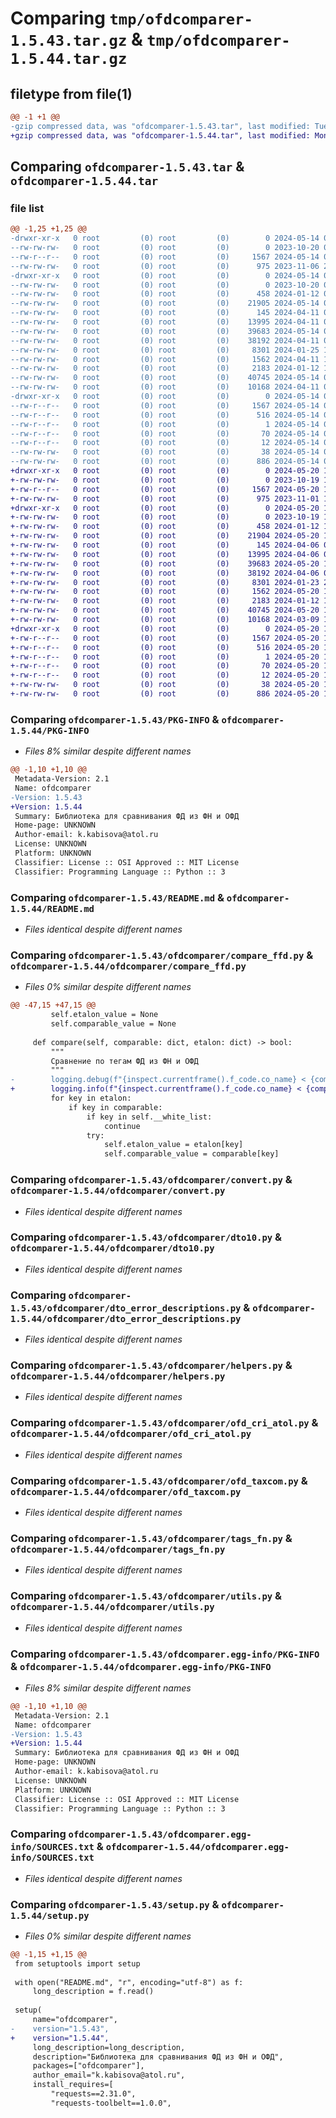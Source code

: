 # Comparing `tmp/ofdcomparer-1.5.43.tar.gz` & `tmp/ofdcomparer-1.5.44.tar.gz`

## filetype from file(1)

```diff
@@ -1 +1 @@
-gzip compressed data, was "ofdcomparer-1.5.43.tar", last modified: Tue May 14 05:55:24 2024, max compression
+gzip compressed data, was "ofdcomparer-1.5.44.tar", last modified: Mon May 20 14:41:46 2024, max compression
```

## Comparing `ofdcomparer-1.5.43.tar` & `ofdcomparer-1.5.44.tar`

### file list

```diff
@@ -1,25 +1,25 @@
-drwxr-xr-x   0 root         (0) root         (0)        0 2024-05-14 05:55:24.976123 ofdcomparer-1.5.43/
--rw-rw-rw-   0 root         (0) root         (0)        0 2023-10-20 08:16:51.000000 ofdcomparer-1.5.43/LICENSE
--rw-r--r--   0 root         (0) root         (0)     1567 2024-05-14 05:55:24.976123 ofdcomparer-1.5.43/PKG-INFO
--rw-rw-rw-   0 root         (0) root         (0)      975 2023-11-06 21:06:45.000000 ofdcomparer-1.5.43/README.md
-drwxr-xr-x   0 root         (0) root         (0)        0 2024-05-14 05:55:24.974123 ofdcomparer-1.5.43/ofdcomparer/
--rw-rw-rw-   0 root         (0) root         (0)        0 2023-10-20 08:16:51.000000 ofdcomparer-1.5.43/ofdcomparer/__init__.py
--rw-rw-rw-   0 root         (0) root         (0)      458 2024-01-12 07:39:03.000000 ofdcomparer-1.5.43/ofdcomparer/allure_helper.py
--rw-rw-rw-   0 root         (0) root         (0)    21905 2024-05-14 05:55:09.000000 ofdcomparer-1.5.43/ofdcomparer/compare_ffd.py
--rw-rw-rw-   0 root         (0) root         (0)      145 2024-04-11 05:15:32.000000 ofdcomparer-1.5.43/ofdcomparer/configs.py
--rw-rw-rw-   0 root         (0) root         (0)    13995 2024-04-11 05:15:32.000000 ofdcomparer-1.5.43/ofdcomparer/convert.py
--rw-rw-rw-   0 root         (0) root         (0)    39683 2024-05-14 05:55:09.000000 ofdcomparer-1.5.43/ofdcomparer/dto10.py
--rw-rw-rw-   0 root         (0) root         (0)    38192 2024-04-11 05:15:32.000000 ofdcomparer-1.5.43/ofdcomparer/dto_error_descriptions.py
--rw-rw-rw-   0 root         (0) root         (0)     8301 2024-01-25 10:39:56.000000 ofdcomparer-1.5.43/ofdcomparer/helpers.py
--rw-rw-rw-   0 root         (0) root         (0)     1562 2024-04-11 15:37:51.000000 ofdcomparer-1.5.43/ofdcomparer/ofd_cri_atol.py
--rw-rw-rw-   0 root         (0) root         (0)     2183 2024-01-12 14:13:15.000000 ofdcomparer-1.5.43/ofdcomparer/ofd_taxcom.py
--rw-rw-rw-   0 root         (0) root         (0)    40745 2024-05-14 05:55:09.000000 ofdcomparer-1.5.43/ofdcomparer/tags_fn.py
--rw-rw-rw-   0 root         (0) root         (0)    10168 2024-04-11 05:15:32.000000 ofdcomparer-1.5.43/ofdcomparer/utils.py
-drwxr-xr-x   0 root         (0) root         (0)        0 2024-05-14 05:55:24.976123 ofdcomparer-1.5.43/ofdcomparer.egg-info/
--rw-r--r--   0 root         (0) root         (0)     1567 2024-05-14 05:55:24.000000 ofdcomparer-1.5.43/ofdcomparer.egg-info/PKG-INFO
--rw-r--r--   0 root         (0) root         (0)      516 2024-05-14 05:55:24.000000 ofdcomparer-1.5.43/ofdcomparer.egg-info/SOURCES.txt
--rw-r--r--   0 root         (0) root         (0)        1 2024-05-14 05:55:24.000000 ofdcomparer-1.5.43/ofdcomparer.egg-info/dependency_links.txt
--rw-r--r--   0 root         (0) root         (0)       70 2024-05-14 05:55:24.000000 ofdcomparer-1.5.43/ofdcomparer.egg-info/requires.txt
--rw-r--r--   0 root         (0) root         (0)       12 2024-05-14 05:55:24.000000 ofdcomparer-1.5.43/ofdcomparer.egg-info/top_level.txt
--rw-rw-rw-   0 root         (0) root         (0)       38 2024-05-14 05:55:24.977123 ofdcomparer-1.5.43/setup.cfg
--rw-rw-rw-   0 root         (0) root         (0)      886 2024-05-14 05:55:09.000000 ofdcomparer-1.5.43/setup.py
+drwxr-xr-x   0 root         (0) root         (0)        0 2024-05-20 14:41:46.390858 ofdcomparer-1.5.44/
+-rw-rw-rw-   0 root         (0) root         (0)        0 2023-10-19 13:19:58.000000 ofdcomparer-1.5.44/LICENSE
+-rw-r--r--   0 root         (0) root         (0)     1567 2024-05-20 14:41:46.391858 ofdcomparer-1.5.44/PKG-INFO
+-rw-rw-rw-   0 root         (0) root         (0)      975 2023-11-01 17:56:55.000000 ofdcomparer-1.5.44/README.md
+drwxr-xr-x   0 root         (0) root         (0)        0 2024-05-20 14:41:46.389858 ofdcomparer-1.5.44/ofdcomparer/
+-rw-rw-rw-   0 root         (0) root         (0)        0 2023-10-19 13:19:58.000000 ofdcomparer-1.5.44/ofdcomparer/__init__.py
+-rw-rw-rw-   0 root         (0) root         (0)      458 2024-01-12 13:37:12.000000 ofdcomparer-1.5.44/ofdcomparer/allure_helper.py
+-rw-rw-rw-   0 root         (0) root         (0)    21904 2024-05-20 14:41:30.000000 ofdcomparer-1.5.44/ofdcomparer/compare_ffd.py
+-rw-rw-rw-   0 root         (0) root         (0)      145 2024-04-06 09:21:48.000000 ofdcomparer-1.5.44/ofdcomparer/configs.py
+-rw-rw-rw-   0 root         (0) root         (0)    13995 2024-04-06 09:21:48.000000 ofdcomparer-1.5.44/ofdcomparer/convert.py
+-rw-rw-rw-   0 root         (0) root         (0)    39683 2024-05-20 14:41:30.000000 ofdcomparer-1.5.44/ofdcomparer/dto10.py
+-rw-rw-rw-   0 root         (0) root         (0)    38192 2024-04-06 09:32:23.000000 ofdcomparer-1.5.44/ofdcomparer/dto_error_descriptions.py
+-rw-rw-rw-   0 root         (0) root         (0)     8301 2024-01-23 20:47:59.000000 ofdcomparer-1.5.44/ofdcomparer/helpers.py
+-rw-rw-rw-   0 root         (0) root         (0)     1562 2024-05-20 14:41:30.000000 ofdcomparer-1.5.44/ofdcomparer/ofd_cri_atol.py
+-rw-rw-rw-   0 root         (0) root         (0)     2183 2024-01-12 14:45:58.000000 ofdcomparer-1.5.44/ofdcomparer/ofd_taxcom.py
+-rw-rw-rw-   0 root         (0) root         (0)    40745 2024-05-20 14:41:30.000000 ofdcomparer-1.5.44/ofdcomparer/tags_fn.py
+-rw-rw-rw-   0 root         (0) root         (0)    10168 2024-03-09 15:40:06.000000 ofdcomparer-1.5.44/ofdcomparer/utils.py
+drwxr-xr-x   0 root         (0) root         (0)        0 2024-05-20 14:41:46.390858 ofdcomparer-1.5.44/ofdcomparer.egg-info/
+-rw-r--r--   0 root         (0) root         (0)     1567 2024-05-20 14:41:46.000000 ofdcomparer-1.5.44/ofdcomparer.egg-info/PKG-INFO
+-rw-r--r--   0 root         (0) root         (0)      516 2024-05-20 14:41:46.000000 ofdcomparer-1.5.44/ofdcomparer.egg-info/SOURCES.txt
+-rw-r--r--   0 root         (0) root         (0)        1 2024-05-20 14:41:46.000000 ofdcomparer-1.5.44/ofdcomparer.egg-info/dependency_links.txt
+-rw-r--r--   0 root         (0) root         (0)       70 2024-05-20 14:41:46.000000 ofdcomparer-1.5.44/ofdcomparer.egg-info/requires.txt
+-rw-r--r--   0 root         (0) root         (0)       12 2024-05-20 14:41:46.000000 ofdcomparer-1.5.44/ofdcomparer.egg-info/top_level.txt
+-rw-rw-rw-   0 root         (0) root         (0)       38 2024-05-20 14:41:46.391858 ofdcomparer-1.5.44/setup.cfg
+-rw-rw-rw-   0 root         (0) root         (0)      886 2024-05-20 14:41:30.000000 ofdcomparer-1.5.44/setup.py
```

### Comparing `ofdcomparer-1.5.43/PKG-INFO` & `ofdcomparer-1.5.44/PKG-INFO`

 * *Files 8% similar despite different names*

```diff
@@ -1,10 +1,10 @@
 Metadata-Version: 2.1
 Name: ofdcomparer
-Version: 1.5.43
+Version: 1.5.44
 Summary: Библиотека для сравнивания ФД из ФН и ОФД
 Home-page: UNKNOWN
 Author-email: k.kabisova@atol.ru
 License: UNKNOWN
 Platform: UNKNOWN
 Classifier: License :: OSI Approved :: MIT License
 Classifier: Programming Language :: Python :: 3
```

### Comparing `ofdcomparer-1.5.43/README.md` & `ofdcomparer-1.5.44/README.md`

 * *Files identical despite different names*

### Comparing `ofdcomparer-1.5.43/ofdcomparer/compare_ffd.py` & `ofdcomparer-1.5.44/ofdcomparer/compare_ffd.py`

 * *Files 0% similar despite different names*

```diff
@@ -47,15 +47,15 @@
         self.etalon_value = None
         self.comparable_value = None
 
     def compare(self, comparable: dict, etalon: dict) -> bool:
         """
         Сравнение по тегам ФД из ФН и ОФД
         """
-        logging.debug(f"{inspect.currentframe().f_code.co_name} < {comparable=} {etalon=}")
+        logging.info(f"{inspect.currentframe().f_code.co_name} < {comparable=} {etalon=}")
         for key in etalon:
             if key in comparable:
                 if key in self.__white_list:
                     continue
                 try:
                     self.etalon_value = etalon[key]
                     self.comparable_value = comparable[key]
```

### Comparing `ofdcomparer-1.5.43/ofdcomparer/convert.py` & `ofdcomparer-1.5.44/ofdcomparer/convert.py`

 * *Files identical despite different names*

### Comparing `ofdcomparer-1.5.43/ofdcomparer/dto10.py` & `ofdcomparer-1.5.44/ofdcomparer/dto10.py`

 * *Files identical despite different names*

### Comparing `ofdcomparer-1.5.43/ofdcomparer/dto_error_descriptions.py` & `ofdcomparer-1.5.44/ofdcomparer/dto_error_descriptions.py`

 * *Files identical despite different names*

### Comparing `ofdcomparer-1.5.43/ofdcomparer/helpers.py` & `ofdcomparer-1.5.44/ofdcomparer/helpers.py`

 * *Files identical despite different names*

### Comparing `ofdcomparer-1.5.43/ofdcomparer/ofd_cri_atol.py` & `ofdcomparer-1.5.44/ofdcomparer/ofd_cri_atol.py`

 * *Files identical despite different names*

### Comparing `ofdcomparer-1.5.43/ofdcomparer/ofd_taxcom.py` & `ofdcomparer-1.5.44/ofdcomparer/ofd_taxcom.py`

 * *Files identical despite different names*

### Comparing `ofdcomparer-1.5.43/ofdcomparer/tags_fn.py` & `ofdcomparer-1.5.44/ofdcomparer/tags_fn.py`

 * *Files identical despite different names*

### Comparing `ofdcomparer-1.5.43/ofdcomparer/utils.py` & `ofdcomparer-1.5.44/ofdcomparer/utils.py`

 * *Files identical despite different names*

### Comparing `ofdcomparer-1.5.43/ofdcomparer.egg-info/PKG-INFO` & `ofdcomparer-1.5.44/ofdcomparer.egg-info/PKG-INFO`

 * *Files 8% similar despite different names*

```diff
@@ -1,10 +1,10 @@
 Metadata-Version: 2.1
 Name: ofdcomparer
-Version: 1.5.43
+Version: 1.5.44
 Summary: Библиотека для сравнивания ФД из ФН и ОФД
 Home-page: UNKNOWN
 Author-email: k.kabisova@atol.ru
 License: UNKNOWN
 Platform: UNKNOWN
 Classifier: License :: OSI Approved :: MIT License
 Classifier: Programming Language :: Python :: 3
```

### Comparing `ofdcomparer-1.5.43/ofdcomparer.egg-info/SOURCES.txt` & `ofdcomparer-1.5.44/ofdcomparer.egg-info/SOURCES.txt`

 * *Files identical despite different names*

### Comparing `ofdcomparer-1.5.43/setup.py` & `ofdcomparer-1.5.44/setup.py`

 * *Files 0% similar despite different names*

```diff
@@ -1,15 +1,15 @@
 from setuptools import setup
 
 with open("README.md", "r", encoding="utf-8") as f:
     long_description = f.read()
 
 setup(
     name="ofdcomparer",
-    version="1.5.43",
+    version="1.5.44",
     long_description=long_description,
     description="Библиотека для сравнивания ФД из ФН и ОФД",
     packages=["ofdcomparer"],
     author_email="k.kabisova@atol.ru",
     install_requires=[
         "requests==2.31.0",
         "requests-toolbelt==1.0.0",
```

